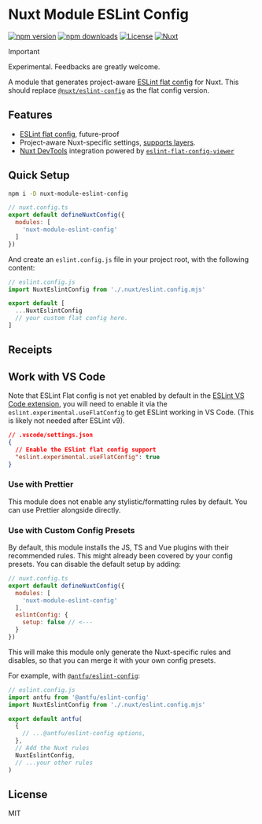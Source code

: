 # Nuxt Module ESLint Config

[![npm version][npm-version-src]][npm-version-href]
[![npm downloads][npm-downloads-src]][npm-downloads-href]
[![License][license-src]][license-href]
[![Nuxt][nuxt-src]][nuxt-href]

> [!IMPORTANT]
> Experimental. Feedbacks are greatly welcome.

A module that generates project-aware [ESLint flat config](https://eslint.org/docs/latest/use/configure/configuration-files-new) for Nuxt. This should replace [`@nuxt/eslint-config`](https://github.com/nuxt/eslint-config) as the flat config version.

## Features

- [ESLint flat config](https://eslint.org/docs/latest/use/configure/configuration-files-new), future-proof
- Project-aware Nuxt-specific settings, [supports layers](https://nuxt.com/docs/getting-started/layers).
- [Nuxt DevTools](https://github.com/nuxt/devtools) integration powered by [`eslint-flat-config-viewer`](https://github.com/antfu/eslint-flat-config-viewer)

## Quick Setup

```bash
npm i -D nuxt-module-eslint-config
```

```js
// nuxt.config.ts
export default defineNuxtConfig({
  modules: [
    'nuxt-module-eslint-config'
  ]
})
```

And create an `eslint.config.js` file in your project root, with the following content:

```js
// eslint.config.js
import NuxtEslintConfig from './.nuxt/eslint.config.mjs'

export default [
  ...NuxtEslintConfig
  // your custom flat config here.
]
```

## Receipts

## Work with VS Code

Note that ESLint Flat config is not yet enabled by default in the [ESLint VS Code extension](https://marketplace.visualstudio.com/items?itemName=dbaeumer.vscode-eslint), you will need to enable it via the `eslint.experimental.useFlatConfig` to get ESLint working in VS Code. (This is likely not needed after ESLint v9).

```json
// .vscode/settings.json
{
  // Enable the ESlint flat config support
  "eslint.experimental.useFlatConfig": true
}
```

### Use with Prettier

This module does not enable any stylistic/formatting rules by default. You can use Prettier alongside directly.

### Use with Custom Config Presets

By default, this module installs the JS, TS and Vue plugins with their recommended rules. This might already been covered by your config presets. You can disable the default setup by adding:

```js
// nuxt.config.ts
export default defineNuxtConfig({
  modules: [
    'nuxt-module-eslint-config'
  ],
  eslintConfig: {
    setup: false // <---
  }
})
```

This will make this module only generate the Nuxt-specific rules and disables, so that you can merge it with your own config presets.

For example, with [`@antfu/eslint-config`](https://github.com/antfu/eslint-config):

```js
// eslint.config.js
import antfu from '@antfu/eslint-config'
import NuxtEslintConfig from './.nuxt/eslint.config.mjs'

export default antfu(
  {
    // ...@antfu/eslint-config options,
  },
  // Add the Nuxt rules
  NuxtEslintConfig,
  // ...your other rules
)
```

## License

MIT

<!-- Badges -->
[npm-version-src]: https://img.shields.io/npm/v/nuxt-module-eslint-config/latest.svg?style=flat&colorA=18181B&colorB=28CF8D
[npm-version-href]: https://npmjs.com/package/nuxt-module-eslint-config

[npm-downloads-src]: https://img.shields.io/npm/dm/nuxt-module-eslint-config.svg?style=flat&colorA=18181B&colorB=28CF8D
[npm-downloads-href]: https://npmjs.com/package/nuxt-module-eslint-config

[license-src]: https://img.shields.io/npm/l/nuxt-module-eslint-config.svg?style=flat&colorA=18181B&colorB=28CF8D
[license-href]: https://npmjs.com/package/nuxt-module-eslint-config

[nuxt-src]: https://img.shields.io/badge/Nuxt-18181B?logo=nuxt.js
[nuxt-href]: https://nuxt.com
